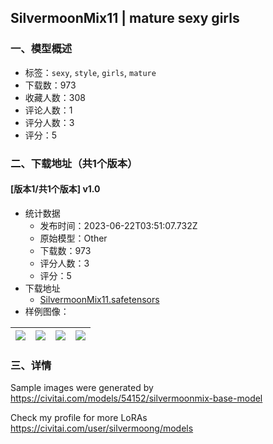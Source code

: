 ## SilvermoonMix11 | mature sexy girls
### 一、模型概述

- 标签：`sexy`, `style`, `girls`, `mature`
- 下载数：973
- 收藏人数：308
- 评论人数：1
- 评分人数：3
- 评分：5

### 二、下载地址（共1个版本）

#### [版本1/共1个版本] v1.0

- 统计数据
  - 发布时间：2023-06-22T03:51:07.732Z
  - 原始模型：Other
  - 下载数：973
  - 评分人数：3
  - 评分：5
- 下载地址
  - [SilvermoonMix11.safetensors](https://civitai.com/api/download/models/101312)
- 样例图像：

| <img src="https://image.civitai.com/xG1nkqKTMzGDvpLrqFT7WA/3101a977-9730-4404-babc-2e47f21f0c61/width=450/1239236.jpeg" /> | <img src="https://image.civitai.com/xG1nkqKTMzGDvpLrqFT7WA/95657ca1-35e6-4820-a318-1a88f6b0a5a2/width=450/1239237.jpeg" /> | <img src="https://image.civitai.com/xG1nkqKTMzGDvpLrqFT7WA/336dc0ba-70d0-4070-9db9-77db977ca073/width=450/1239234.jpeg" /> | <img src="https://image.civitai.com/xG1nkqKTMzGDvpLrqFT7WA/9119b415-b4b0-4a92-aa35-78e67e5e0803/width=450/1239240.jpeg" /> |
| ---- | ---- | ---- | ---- |


### 三、详情
<p>Sample images were generated by <a target="_blank" rel="ugc" href="https://civitai.com/models/54152/silvermoonmix-base-model">https://civitai.com/models/54152/silvermoonmix-base-model</a></p><p>Check my profile for more LoRAs <a target="_blank" rel="ugc" href="https://civitai.com/user/silvermoong/models">https://civitai.com/user/silvermoong/models</a></p>